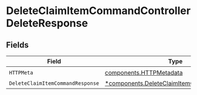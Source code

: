 # DeleteClaimItemCommandControllerDeleteResponse


## Fields

| Field                                                                                                   | Type                                                                                                    | Required                                                                                                | Description                                                                                             |
| ------------------------------------------------------------------------------------------------------- | ------------------------------------------------------------------------------------------------------- | ------------------------------------------------------------------------------------------------------- | ------------------------------------------------------------------------------------------------------- |
| `HTTPMeta`                                                                                              | [components.HTTPMetadata](../../models/components/httpmetadata.md)                                      | :heavy_check_mark:                                                                                      | N/A                                                                                                     |
| `DeleteClaimItemCommandResponse`                                                                        | [*components.DeleteClaimItemCommandResponse](../../models/components/deleteclaimitemcommandresponse.md) | :heavy_minus_sign:                                                                                      | N/A                                                                                                     |